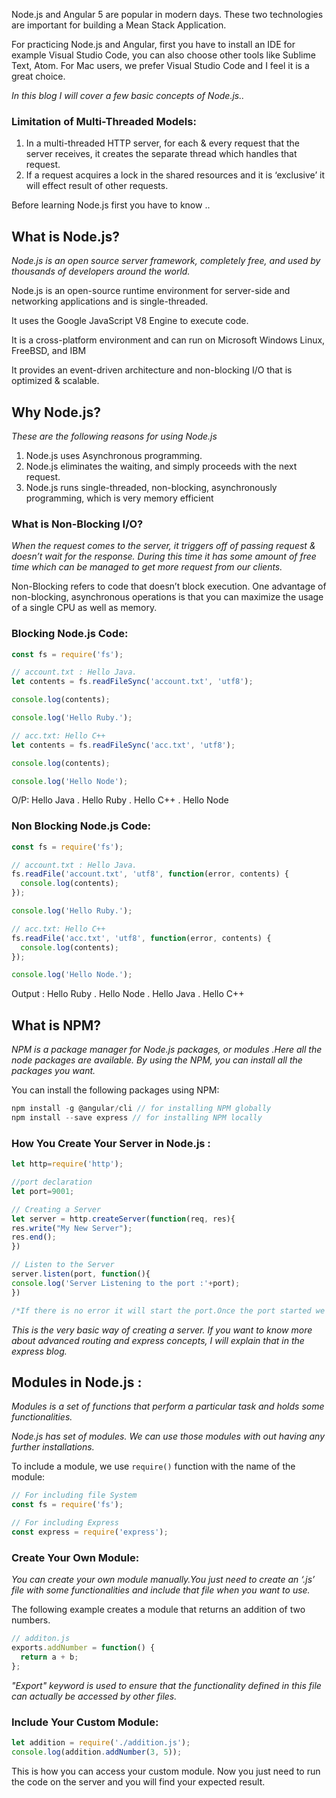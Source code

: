 Node.js and Angular 5 are popular in modern days. These two technologies are important for building a Mean Stack Application.

For practicing Node.js and Angular, first you have to install an IDE for example Visual Studio Code, you can also choose other tools like Sublime Text, Atom. For Mac users, we prefer Visual Studio Code and I feel it is a great choice.

_In this blog I will cover a few basic concepts of Node.js.._

### Limitation of Multi-Threaded Models:

1. In a multi-threaded HTTP server, for each & every request that the server receives, it creates the separate thread which handles that request.
2. If a request acquires a lock in the shared resources and it is ‘exclusive’ it will effect result of other requests.

Before learning Node.js first you have to know ..

## What is Node.js?

_Node.js is an open source server framework, completely free, and used by thousands of developers around the world._

Node.js is an open-source runtime environment for server-side and networking applications and is single-threaded.

It uses the Google JavaScript V8 Engine to execute code.

It is a cross-platform environment and can run on Microsoft Windows Linux, FreeBSD, and IBM

It provides an event-driven architecture and non-blocking I/O that is optimized & scalable.

## Why Node.js?

_These are the following reasons for using Node.js_

1. Node.js uses Asynchronous programming.
2. Node.js eliminates the waiting, and simply proceeds with the next request.
3. Node.js runs single-threaded, non-blocking, asynchronously programming, which is very memory efficient

### What is Non-Blocking I/O?

_When the request comes to the server, it triggers off of passing request & doesn’t wait for the response. During this time it has some amount of free time which can be managed to get more request from our clients._

Non-Blocking refers to code that doesn’t block execution. One advantage of non-blocking, asynchronous operations is that you can maximize the usage of a single CPU as well as memory.

### Blocking Node.js Code:

```typescript
const fs = require('fs');

// account.txt : Hello Java.
let contents = fs.readFileSync('account.txt', 'utf8');

console.log(contents);

console.log('Hello Ruby.');

// acc.txt: Hello C++
let contents = fs.readFileSync('acc.txt', 'utf8');

console.log(contents);

console.log('Hello Node');
```

O/P: Hello Java . Hello Ruby . Hello C++ . Hello Node

### Non Blocking Node.js Code:

```typescript
const fs = require('fs');

// account.txt : Hello Java.
fs.readFile('account.txt', 'utf8', function(error, contents) {
  console.log(contents);
});

console.log('Hello Ruby.');

// acc.txt: Hello C++
fs.readFile('acc.txt', 'utf8', function(error, contents) {
  console.log(contents);
});

console.log('Hello Node.');
```

Output : Hello Ruby . Hello Node . Hello Java . Hello C++

## What is NPM?

_NPM is a package manager for Node.js packages, or modules .Here all the node packages are available. By using the NPM, you can install all the packages you want._

You can install the following packages using NPM:

```typescript
npm install -g @angular/cli // for installing NPM globally
npm install --save express // for installing NPM locally
```

### How You Create Your Server in Node.js :

```typescript
let http=require('http');

//port declaration
let port=9001;

// Creating a Server
let server = http.createServer(function(req, res){
res.write("My New Server");
res.end();
})

// Listen to the Server
server.listen(port, function(){
console.log('Server Listening to the port :'+port);
})

/*If there is no error it will start the port.Once the port started we can access our server by entering the port number
```

_This is the very basic way of creating a server. If you want to know more about advanced routing and express concepts, I will explain that in the express blog._

## Modules in Node.js :

_Modules is a set of functions that perform a particular task and holds some functionalities._

_Node.js has set of modules. We can use those modules with out having any further installations._

To include a module, we use `require()` function with the name of the module:

```typescript
// For including file System
const fs = require('fs');

// For including Express
const express = require('express');
```

### Create Your Own Module:

_You can create your own module manually.You just need to create an ‘.js’ file with some functionalities and include that file when you want to use._

The following example creates a module that returns an addition of two numbers.

```typescript
// additon.js
exports.addNumber = function() {
  return a + b;
};
```

_"Export" keyword is used to ensure that the functionality defined in this file can actually be accessed by other files._

### Include Your Custom Module:

```typescript
let addition = require('./addition.js');
console.log(addition.addNumber(3, 5));
```

This is how you can access your custom module. Now you just need to run the code on the server and you will find your expected result.
